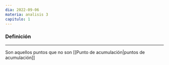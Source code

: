 ```yaml
---
dia: 2022-09-06
materia: analisis 3
capitulo: 1
---
```

### Definición
---
Son aquellos puntos que no son [[Punto de acumulación|puntos de acumulación]]